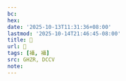```yaml
---
bc:
hex:
date: '2025-10-13T11:31:36+08:00'
lastmod: '2025-10-14T21:46:45-08:00'
title: 󰪃
url: 󰪃
tags: [襵, 襵]
src: GHZR, DCCV
note:
---
```

